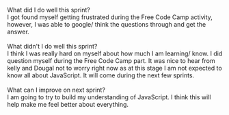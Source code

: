 What did I do well this sprint?<br>
I got found myself getting frustrated during the Free Code Camp activity, however, I was able to google/ think the questions through and get the answer.
<br>
<br>
 What didn't I do well this sprint?<br>
I think I was really hard on myself about how much I am learning/ know. I did question myself during the Free Code Camp part. It was nice to hear from kelly and Dougal not to worry right now as at this stage I am not expected to know all about JavaScript. It will come during the next few sprints.
<br>
<br>
What can I improve on next sprint?<br>
I am going to try to build my understanding of JavaScript. I think this will help make me feel better about everything.
